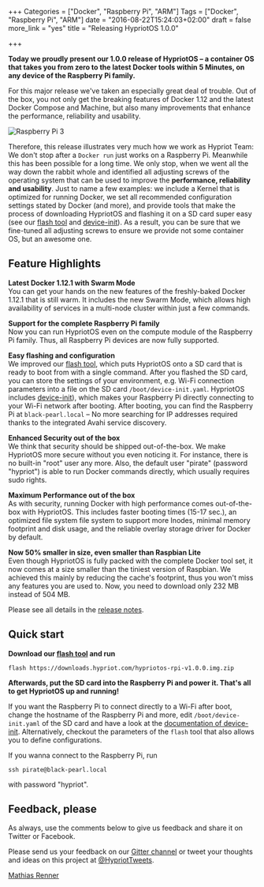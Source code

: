 +++
Categories = ["Docker", "Raspberry Pi", "ARM"]
Tags = ["Docker", "Raspberry Pi", "ARM"]
date = "2016-08-22T15:24:03+02:00"
draft = false
more_link = "yes"
title = "Releasing HypriotOS 1.0.0"

+++

**Today we proudly present our 1.0.0 release of HypriotOS – a container OS that takes you from zero to the latest Docker tools within 5 Minutes, on any device of the Raspberry Pi family.**

For this major release we've taken an especially great deal of trouble. Out of the box, you not only get the breaking features of Docker 1.12 and the latest Docker Compose and Machine, but also many improvements that enhance the performance, reliability and usability.

![Raspberry Pi 3](/images/release-1-0/docker_pirate.jpg)

<!--more-->


Therefore, this release illustrates very much how we work as Hypriot Team: We don't stop after a `Docker run` just works on a Raspberry Pi. Meanwhile this has been possible for a long time. We only stop, when we went all the way down the rabbit whole and identified all adjusting screws of the operating system that can be used to improve the **performance, reliability and usability**. Just to name a few examples: we include a Kernel that is optimized for running Docker, we set all recommended configuration settings stated by Docker (and more), and provide tools that make the process of downloading HypriotOS and flashing it on a SD card super easy (see our [flash tool](https://github.com/hypriot/flash) and [device-init](https://github.com/hypriot/device-init)).
As a result, you can be sure that we fine-tuned all adjusting screws to ensure we provide not some container OS, but an awesome one.


## Feature Highlights

**Latest Docker 1.12.1 with Swarm Mode** </br>
You can get your hands on the new features of the freshly-baked Docker 1.12.1  that is still warm. It includes the new Swarm Mode, which allows high availability of services in a multi-node cluster within just a few commands.

**Support for the complete Raspberry Pi family** </br>
Now you can run HypriotOS even on the compute module of the Raspberry Pi family. Thus, all Raspberry Pi devices are now fully supported.

**Easy flashing and configuration** </br>
We improved our [flash tool](https://github.com/hypriot/flash), which puts HypriotOS onto a SD card that is ready to boot from with a single command. After you flashed the SD card, you can store the settings of your environment, e.g. Wi-Fi connection parameters into a file on the SD card `/boot/device-init.yaml`. HypriotOS includes [device-init](https://github.com/hypriot/device-init)), which makes your Raspberry Pi directly connecting to your Wi-Fi network after booting.
After booting, you can find the Raspberry Pi at `black-pearl.local` – No more searching for IP addresses required thanks to the integrated Avahi service discovery.

**Enhanced Security out of the box** </br>
We think that security should be shipped out-of-the-box. We make HypriotOS more secure without you even noticing it. For instance, there is no built-in "root" user any more. Also, the default user "pirate" (password "hypriot") is able to run Docker commands directly, which usually requires sudo rights.

**Maximum Performance out of the box** </br>
As with security, running Docker with high performance comes out-of-the-box with HypriotOS. This includes faster booting times (15-17 sec.), an optimized file system file system to support more Inodes, minimal memory footprint and disk usage, and the reliable overlay storage driver for Docker by default.

**Now 50% smaller in size, even smaller than Raspbian Lite** </br>
Even though HypriotOS is fully packed with the complete Docker tool set, it now comes at a size smaller than the tiniest version of Raspbian. We achieved this mainly by reducing the cache's footprint, thus you won't miss any features you are used to. Now, you need to download only 232 MB instead of 504 MB.

Please see all details in the [release notes](https://github.com/hypriot/image-builder-rpi/releases).

## Quick start
**Download our [flash tool](https://github.com/hypriot/flash) and run**
```
flash https://downloads.hypriot.com/hypriotos-rpi-v1.0.0.img.zip
```

**Afterwards, put the SD card into the Raspberry Pi and power it. That's all to get HypriotOS up and running!**

If you want the Raspberry Pi to connect directly to a Wi-Fi after boot, change the hostname of the Raspberry Pi and more, edit `/boot/device-init.yaml` of the SD card and have a look at the [documentation of device-init](https://github.com/hypriot/device-init). Alternatively, checkout the parameters of the `flash` tool that also allows you to define configurations.

If you wanna connect to the Raspberry Pi, run
```
ssh pirate@black-pearl.local
```
with password "hypriot".


## Feedback, please

As always, use the comments below to give us feedback and share it on Twitter or Facebook.

Please send us your feedback on our [Gitter channel](https://gitter.im/hypriot/talk) or tweet your thoughts and ideas on this project at [@HypriotTweets](https://twitter.com/HypriotTweets).

[Mathias Renner](@MathiasRenner)
